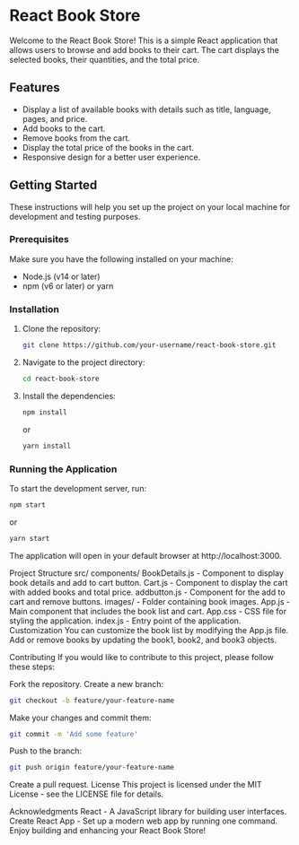 # React Book Store

Welcome to the React Book Store! This is a simple React application that allows users to browse and add books to their cart. The cart displays the selected books, their quantities, and the total price.

## Features

- Display a list of available books with details such as title, language, pages, and price.
- Add books to the cart.
- Remove books from the cart.
- Display the total price of the books in the cart.
- Responsive design for a better user experience.

## Getting Started

These instructions will help you set up the project on your local machine for development and testing purposes.

### Prerequisites

Make sure you have the following installed on your machine:

- Node.js (v14 or later)
- npm (v6 or later) or yarn

### Installation

1. Clone the repository:
    ```bash
    git clone https://github.com/your-username/react-book-store.git
    ```
2. Navigate to the project directory:
    ```bash
    cd react-book-store
    ```
3. Install the dependencies:
    ```bash
    npm install
    ```
    or
    ```bash
    yarn install
    ```

### Running the Application

To start the development server, run:
```bash
npm start
```
or
```bash
yarn start
```
The application will open in your default browser at http://localhost:3000.

Project Structure
src/
components/
BookDetails.js - Component to display book details and add to cart button.
Cart.js - Component to display the cart with added books and total price.
addbutton.js - Component for the add to cart and remove buttons.
images/ - Folder containing book images.
App.js - Main component that includes the book list and cart.
App.css - CSS file for styling the application.
index.js - Entry point of the application.
Customization
You can customize the book list by modifying the App.js file. Add or remove books by updating the book1, book2, and book3 objects.

Contributing
If you would like to contribute to this project, please follow these steps:

Fork the repository.
Create a new branch:
```bash
git checkout -b feature/your-feature-name
```

Make your changes and commit them:
```bash
git commit -m 'Add some feature'
```

Push to the branch:
```bash
git push origin feature/your-feature-name
```
Create a pull request.
License
This project is licensed under the MIT License - see the LICENSE file for details.

Acknowledgments
React - A JavaScript library for building user interfaces.
Create React App - Set up a modern web app by running one command.
Enjoy building and enhancing your React Book Store!
